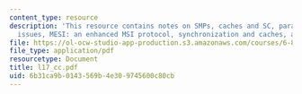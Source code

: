 ```yaml
---
content_type: resource
description: 'This resource contains notes on SMPs, caches and SC, parallel I/O, cache
  issues, MESI: an enhanced MSI protocol, synchronization and caches, and store conditional.'
file: https://ol-ocw-studio-app-production.s3.amazonaws.com/courses/6-823-computer-system-architecture-fall-2005/6b31ca9b0143569b4e309745600c80cb_l17_cc.pdf
file_type: application/pdf
resourcetype: Document
title: l17_cc.pdf
uid: 6b31ca9b-0143-569b-4e30-9745600c80cb
---
```

